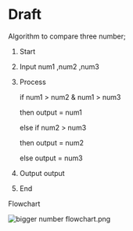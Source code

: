 # Draft

Algorithm to compare three number;

1. Start
2. Input num1 ,num2 ,num3
3. Process

   if num1 > num2 & num1 > num3

   then output = num1

   else if num2 > num3

   then output = num2

   else output = num3

4. Output output
5. End

Flowchart

![bigger number flowchart.png](/bigger_number_flowchart.png)
